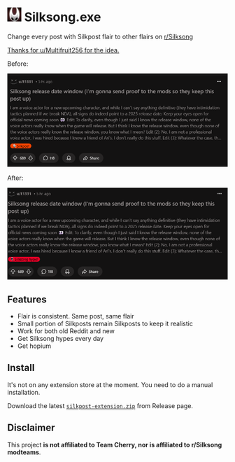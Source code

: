 # ![Silksong Icon](icons/icon.png) Silksong.exe

Change every post with Silkpost flair to other flairs on [r/Silksong](https://www.reddit.com/r/Silksong/)

[Thanks for u/Multifruit256 for the idea.](https://www.reddit.com/r/Silksong/comments/1i7bb4h/we_should_make_a_computer_virus_called/)

Before:

![Screenshot of r/Silksong before installation](screenshots/before.png)

After:

![Screenshot of r/Silksong before installation](screenshots/after.png)

## Features

- Flair is consistent. Same post, same flair
- Small portion of Silkposts remain Silkposts to keep it realistic
- Work for both old Reddit and new
- Get Silksong hypes every day
- Get hopium

## Install

It's not on any extension store at the moment. You need to do a manual installation.

Download the latest [`silkpost-extension.zip`](https://github.com/CarrieForle/silkpost-extension/releases/latest) from Release page.

## Disclaimer

This project **is not affiliated to Team Cherry, nor is affiliated to r/Silksong modteams**.